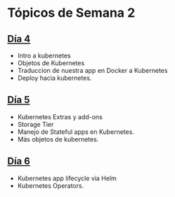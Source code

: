 # Tópicos de Semana 2

## [**Día 4**](d4.md)

- Intro a kubernetes
- Objetos de Kubernetes
- Traduccion de nuestra app en Docker a Kubernetes
- Deploy hacia kubernetes.

## [**Día 5**](d5.md)

- Kubernetes Extras y add-ons
- Storage Tier
- Manejo de Stateful apps en Kubernetes.
- Más objetos de kubernetes.


## [**Día 6**](d6.md)

- Kubernetes app lifecycle via Helm
- Kubernetes Operators.
